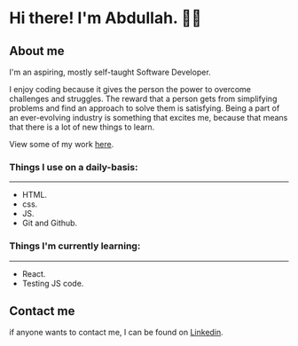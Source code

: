 # Hi there! I'm Abdullah. 👋😄

## About me

I'm an aspiring, mostly self-taught Software Developer.

I enjoy coding because it gives the person the power to overcome challenges and struggles. The reward that a person gets from simplifying problems and find an approach to solve them is satisfying. Being a part of an ever-evolving industry is something that excites me, because that means that there is a lot of new things to learn.

View some of my work [here](https://flare-s.github.io/application/).

### Things I use on a daily-basis:

---

- HTML.
- css.
- JS.
- Git and Github.

### Things I'm currently learning:

---

- React.
- Testing JS code.

## Contact me
if anyone wants to contact me, I can be found on [Linkedin](https://www.linkedin.com/in/codeflarez/).

<!--
**flare-s/flare-s** is a ✨ _special_ ✨ repository because its `README.md` (this file) appears on your GitHub profile.

Here are some ideas to get you started:

- 🔭 I’m currently working on ...
- 🌱 I’m currently learning ...
- 👯 I’m looking to collaborate on ...
- 🤔 I’m looking for help with ...
- 💬 Ask me about ...
- 📫 How to reach me: ...
- 😄 Pronouns: ...
- ⚡ Fun fact: ...
-->

